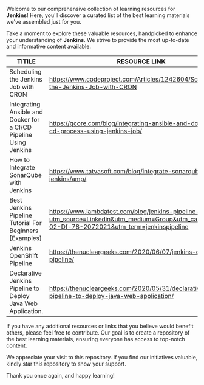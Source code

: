 Welcome to our comprehensive collection of learning resources for **Jenkins**! Here, you'll discover a curated list of the best learning materials we've assembled just for you.

Take a moment to explore these valuable resources, handpicked to enhance your understanding of **Jenkins**. We strive to provide the most up-to-date and informative content available.


| TITILE  | RESOURCE LINK |
| ------------- | -------------  |
|  Scheduling the Jenkins Job with CRON | https://www.codeproject.com/Articles/1242604/Scheduling-the-Jenkins-Job-with-CRON   |
|  Integrating Ansible and Docker for a CI/CD Pipeline Using Jenkins  | https://gcore.com/blog/integrating-ansible-and-docker-in-ci-cd-process-using-jenkins-job/ | 
|  How to Integrate SonarQube with Jenkins | https://www.tatvasoft.com/blog/integrate-sonarqube-with-jenkins/amp/ | 
| Best Jenkins Pipeline Tutorial For Beginners [Examples]  | https://www.lambdatest.com/blog/jenkins-pipeline-tutorial/?utm_source=Linkedin&utm_medium=Group&utm_campaign=sa-02-Df-78-2072021&utm_term=jenkinspipeline | 
| Jenkins OpenShift Pipeline  | https://thenucleargeeks.com/2020/06/07/jenkins-openshift-pipeline/  |
| Declarative Jenkins Pipeline to Deploy Java Web Application. | https://thenucleargeeks.com/2020/05/31/declarative-jenkins-pipeline-to-deploy-java-web-application/ |

If you have any additional resources or links that you believe would benefit others, please feel free to contribute. Our goal is to create a repository of the best learning materials, ensuring everyone has access to top-notch content.

We appreciate your visit to this repository. If you find our initiatives valuable, kindly star this repository to show your support.

Thank you once again, and happy learning!


